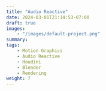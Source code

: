 ```yaml
---
title: "Audio Reactive"
date: 2024-03-01T21:14:53-07:00
draft: true
images:
    - "/images/default-project.png"
summary:
tags:
    - Motion Graphics
    - Audio Reactive
    - Houdini
    - Blender
    - Rendering
weight: 7
---
```



